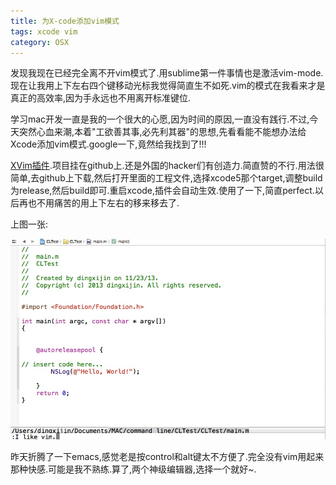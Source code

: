 ```yaml
---
title: 为X-code添加vim模式
tags: xcode vim
category: OSX
---
```


发现我现在已经完全离不开vim模式了.用sublime第一件事情也是激活vim-mode.现在让我用上下左右四个键移动光标我觉得简直生不如死.vim的模式在我看来才是真正的高效率,因为手永远也不用离开标准键位.

学习mac开发一直是我的一个很大的心愿,因为时间的原因,一直没有践行.不过,今天突然心血来潮,本着"工欲善其事,必先利其器"的思想,先看看能不能想办法给Xcode添加vim模式.google一下,竟然给我找到了!!!


[XVim插件](http://programming.jugglershu.net/softwares/xvim.html).项目挂在github上.还是外国的hacker们有创造力.简直赞的不行.用法很简单,去github上下载,然后打开里面的工程文件,选择xcode5那个target,调整build为release,然后build即可.重启xcode,插件会自动生效.使用了一下,简直perfect.以后再也不用痛苦的用上下左右的移来移去了.

上图一张:

![](/assets/post_image/2013-11-24/vim.jpg)

昨天折腾了一下emacs,感觉老是按control和alt键太不方便了.完全没有vim用起来那种快感.可能是我不熟练.算了,两个神级编辑器,选择一个就好~.

